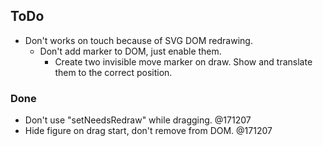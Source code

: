 ## ToDo

- Don't works on touch because of SVG DOM redrawing.
    - Don't add marker to DOM, just enable them.
        - Create two invisible move marker on draw. Show and translate them to the correct position.
        
### Done

- Don't use "setNeedsRedraw" while dragging. @171207
- Hide figure on drag start, don't remove from DOM. @171207